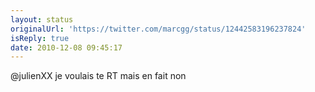 ```yaml
---
layout: status
originalUrl: 'https://twitter.com/marcgg/status/12442583196237824'
isReply: true
date: 2010-12-08 09:45:17
---
```


@julienXX je voulais te RT mais en fait non
